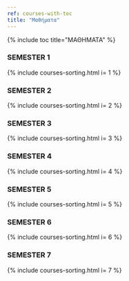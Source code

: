 ```yaml
---
ref: courses-with-toc
title: "Μαθήματα"
---
```


[//]: # (assign table.)

{% include toc title="ΜΑΘΗΜΑΤΑ" %}

[//]: # (create table.)

### SEMESTER 1

 {% include courses-sorting.html i= 1 %}

### SEMESTER 2
 
 {% include courses-sorting.html i= 2 %}
 
### SEMESTER 3
 
 {% include courses-sorting.html i= 3 %}
 
### SEMESTER 4
 
 {% include courses-sorting.html i= 4 %}
 
### SEMESTER 5
 
 {% include courses-sorting.html i= 5 %}
 
### SEMESTER 6
 
 {% include courses-sorting.html i= 6 %}
 
### SEMESTER 7
 
 {% include courses-sorting.html i= 7 %}
 
 
 
